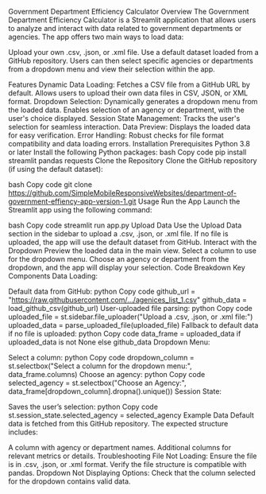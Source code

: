 Government Department Efficiency Calculator
Overview
The Government Department Efficiency Calculator is a Streamlit application that allows users to analyze and interact with data related to government departments or agencies. The app offers two main ways to load data:

Upload your own .csv, .json, or .xml file.
Use a default dataset loaded from a GitHub repository.
Users can then select specific agencies or departments from a dropdown menu and view their selection within the app.

Features
Dynamic Data Loading:
Fetches a CSV file from a GitHub URL by default.
Allows users to upload their own data files in CSV, JSON, or XML format.
Dropdown Selection:
Dynamically generates a dropdown menu from the loaded data.
Enables selection of an agency or department, with the user's choice displayed.
Session State Management:
Tracks the user's selection for seamless interaction.
Data Preview:
Displays the loaded data for easy verification.
Error Handling:
Robust checks for file format compatibility and data loading errors.
Installation
Prerequisites
Python 3.8 or later
Install the following Python packages:
bash
Copy code
pip install streamlit pandas requests
Clone the Repository
Clone the GitHub repository (if using the default dataset):

bash
Copy code
git clone https://github.com/SimpleMobileResponsiveWebsites/department-of-government-effiency-app-version-1.git
Usage
Run the App
Launch the Streamlit app using the following command:

bash
Copy code
streamlit run app.py
Upload Data
Use the Upload Data section in the sidebar to upload a .csv, .json, or .xml file.
If no file is uploaded, the app will use the default dataset from GitHub.
Interact with the Dropdown
Preview the loaded data in the main view.
Select a column to use for the dropdown menu.
Choose an agency or department from the dropdown, and the app will display your selection.
Code Breakdown
Key Components
Data Loading:

Default data from GitHub:
python
Copy code
github_url = "https://raw.githubusercontent.com/.../agenices_list_1.csv"
github_data = load_github_csv(github_url)
User-uploaded file parsing:
python
Copy code
uploaded_file = st.sidebar.file_uploader("Upload a .csv, .json, or .xml file:")
uploaded_data = parse_uploaded_file(uploaded_file)
Fallback to default data if no file is uploaded:
python
Copy code
data_frame = uploaded_data if uploaded_data is not None else github_data
Dropdown Menu:

Select a column:
python
Copy code
dropdown_column = st.selectbox("Select a column for the dropdown menu:", data_frame.columns)
Choose an agency:
python
Copy code
selected_agency = st.selectbox("Choose an Agency:", data_frame[dropdown_column].dropna().unique())
Session State:

Saves the user’s selection:
python
Copy code
st.session_state.selected_agency = selected_agency
Example Data
Default data is fetched from this GitHub repository. The expected structure includes:

A column with agency or department names.
Additional columns for relevant metrics or details.
Troubleshooting
File Not Loading:
Ensure the file is in .csv, .json, or .xml format.
Verify the file structure is compatible with pandas.
Dropdown Not Displaying Options:
Check that the column selected for the dropdown contains valid data.
